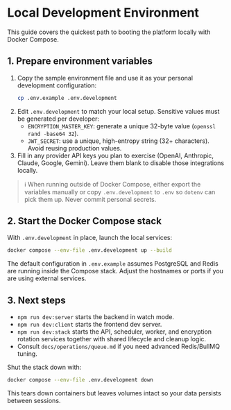 # Local Development Environment

This guide covers the quickest path to booting the platform locally with Docker Compose.

## 1. Prepare environment variables

1. Copy the sample environment file and use it as your personal development configuration:
   ```bash
   cp .env.example .env.development
   ```
2. Edit `.env.development` to match your local setup. Sensitive values must be generated per developer:
   - `ENCRYPTION_MASTER_KEY`: generate a unique 32-byte value (`openssl rand -base64 32`).
   - `JWT_SECRET`: use a unique, high-entropy string (32+ characters). Avoid reusing production values.
3. Fill in any provider API keys you plan to exercise (OpenAI, Anthropic, Claude, Google, Gemini). Leave them blank to disable those integrations locally.

> ℹ️  When running outside of Docker Compose, either export the variables manually or copy `.env.development` to `.env` so `dotenv` can pick them up. Never commit personal secrets.

## 2. Start the Docker Compose stack

With `.env.development` in place, launch the local services:

```bash
docker compose --env-file .env.development up --build
```

The default configuration in `.env.example` assumes PostgreSQL and Redis are running inside the Compose stack. Adjust the hostnames or ports if you are using external services.

## 3. Next steps

- `npm run dev:server` starts the backend in watch mode.
- `npm run dev:client` starts the frontend dev server.
- `npm run dev:stack` starts the API, scheduler, worker, and encryption rotation services together
  with shared lifecycle and cleanup logic.
- Consult `docs/operations/queue.md` if you need advanced Redis/BullMQ tuning.

Shut the stack down with:

```bash
docker compose --env-file .env.development down
```

This tears down containers but leaves volumes intact so your data persists between sessions.
